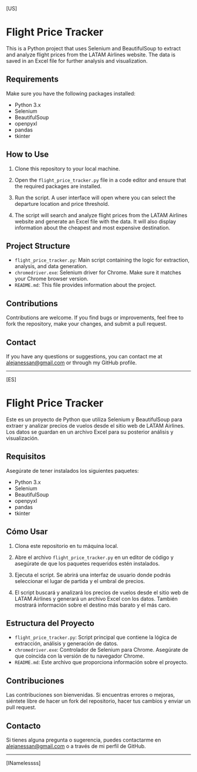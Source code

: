 [US]

# Flight Price Tracker

This is a Python project that uses Selenium and BeautifulSoup to extract and analyze flight prices from the LATAM Airlines website. The data is saved in an Excel file for further analysis and visualization.

## Requirements

Make sure you have the following packages installed:

- Python 3.x
- Selenium
- BeautifulSoup
- openpyxl
- pandas
- tkinter

## How to Use

1. Clone this repository to your local machine.

2. Open the `flight_price_tracker.py` file in a code editor and ensure that the required packages are installed.

3. Run the script. A user interface will open where you can select the departure location and price threshold.

4. The script will search and analyze flight prices from the LATAM Airlines website and generate an Excel file with the data. It will also display information about the cheapest and most expensive destination.

## Project Structure

- `flight_price_tracker.py`: Main script containing the logic for extraction, analysis, and data generation.
- `chromedriver.exe`: Selenium driver for Chrome. Make sure it matches your Chrome browser version.
- `README.md`: This file provides information about the project.

## Contributions

Contributions are welcome. If you find bugs or improvements, feel free to fork the repository, make your changes, and submit a pull request.

## Contact

If you have any questions or suggestions, you can contact me at alejanessan@gmail.com or through my GitHub profile.

------------
[ES]

# Flight Price Tracker

Este es un proyecto de Python que utiliza Selenium y BeautifulSoup para extraer y analizar precios de vuelos desde el sitio web de LATAM Airlines. Los datos se guardan en un archivo Excel para su posterior análisis y visualización.

## Requisitos

Asegúrate de tener instalados los siguientes paquetes:

- Python 3.x
- Selenium
- BeautifulSoup
- openpyxl
- pandas
- tkinter

## Cómo Usar

1. Clona este repositorio en tu máquina local.

2. Abre el archivo `flight_price_tracker.py` en un editor de código y asegúrate de que los paquetes requeridos estén instalados.

3. Ejecuta el script. Se abrirá una interfaz de usuario donde podrás seleccionar el lugar de partida y el umbral de precios.

4. El script buscará y analizará los precios de vuelos desde el sitio web de LATAM Airlines y generará un archivo Excel con los datos. También mostrará información sobre el destino más barato y el más caro.

## Estructura del Proyecto

- `flight_price_tracker.py`: Script principal que contiene la lógica de extracción, análisis y generación de datos.
- `chromedriver.exe`: Controlador de Selenium para Chrome. Asegúrate de que coincida con la versión de tu navegador Chrome.
- `README.md`: Este archivo que proporciona información sobre el proyecto.

## Contribuciones

Las contribuciones son bienvenidas. Si encuentras errores o mejoras, siéntete libre de hacer un fork del repositorio, hacer tus cambios y enviar un pull request.

## Contacto

Si tienes alguna pregunta o sugerencia, puedes contactarme en alejanessan@gmail.com o a través de mi perfil de GitHub.

----------

[INamelessss]
